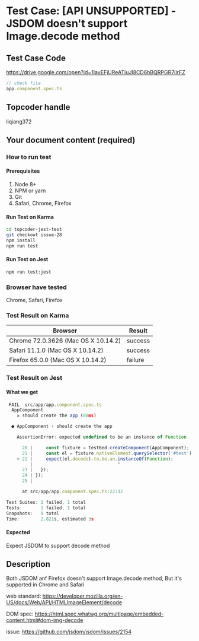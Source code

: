 # Test Case: [API UNSUPPORTED]  - JSDOM doesn't support Image.decode method

## Test Case Code
https://drive.google.com/open?id=1IayEFjUReATiuJI8CD6hBQRPGR7iIrFZ

```js
// check file
app.component.spec.ts
```

## Topcoder handle

liqiang372

## Your document content (required)
### How to run test
#### Prerequisites

1. Node 8+
2. NPM or yarn
3. Git
4. Safari, Chrome, Firefox

#### Run Test on Karma

```bash
cd topcoder-jest-test
git checkout issue-28
npm install
npm run test
```
#### Run Test on Jest

```bash
npm run test:jest
```

### Browser have tested

Chrome, Safari, Firefox

### Test Result on Karma

| Browser | Result |
| ------ | ------ |
| Chrome 72.0.3626 (Mac OS X 10.14.2) | success |
| Safari 11.1.0 (Mac OS X 10.14.2)  | success | 
| Firefox 65.0.0 (Mac OS X 10.14.2) | failure | 


### Test Result on Jest 
#### What we get
```js
 FAIL  src/app/app.component.spec.ts
  AppComponent
    ✕ should create the app (88ms)

  ● AppComponent › should create the app

    AssertionError: expected undefined to be an instance of Function

      20 |     const fixture = TestBed.createComponent(AppComponent);
      21 |     const el = fixture.nativeElement.querySelector('#test');
    > 22 |     expect(el.decode).to.be.an.instanceOf(Function);
         |                                ^
      23 |   });
      24 | });
      25 | 

      at src/app/app.component.spec.ts:22:32

Test Suites: 1 failed, 1 total
Tests:       1 failed, 1 total
Snapshots:   0 total
Time:        2.821s, estimated 3s
```

#### Expected
Expect JSDOM to support decode method

## Description
Both JSDOM anf Firefox doesn't support Image.decode method, But it's supported in Chrome and Safari

web standard: https://developer.mozilla.org/en-US/docs/Web/API/HTMLImageElement/decode

DOM spec: https://html.spec.whatwg.org/multipage/embedded-content.html#dom-img-decode

issue: https://github.com/jsdom/jsdom/issues/2154



